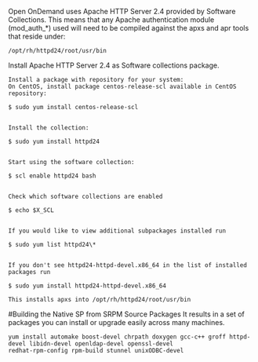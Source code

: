 Open OnDemand uses Apache HTTP Server 2.4 provided by Software Collections. This means that any Apache 
authentication module (mod_auth_*) used will need to be compiled against the apxs and apr tools that reside under:

``` 
/opt/rh/httpd24/root/usr/bin 

```

Install Apache HTTP Server 2.4 as Software collections package.

```
Install a package with repository for your system:
On CentOS, install package centos-release-scl available in CentOS repository:

$ sudo yum install centos-release-scl


Install the collection:

$ sudo yum install httpd24


Start using the software collection:

$ scl enable httpd24 bash 


Check which software collections are enabled

$ echo $X_SCL


If you would like to view additional subpackages installed run

$ sudo yum list httpd24\*


If you don't see httpd24-httpd-devel.x86_64 in the list of installed packages run

$ sudo yum install httpd24-httpd-devel.x86_64

This installs apxs into /opt/rh/httpd24/root/usr/bin 

```

#Building the Native SP from SRPM Source Packages
It results in a set of packages you can install or upgrade easily across many machines.

```
yum install automake boost-devel chrpath doxygen gcc-c++ groff httpd-devel libidn-devel openldap-devel openssl-devel 
redhat-rpm-config rpm-build stunnel unixODBC-devel
```



